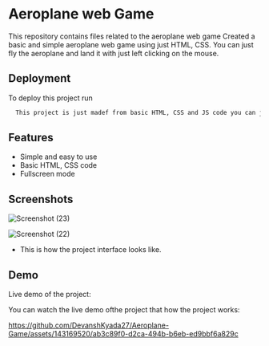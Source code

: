 # Aeroplane web Game

This repository contains files related to the aeroplane web game
Created a basic and simple aeroplane web game using just HTML, CSS.
You can just fly the aeroplane and land it with just left clicking on the mouse.


## Deployment

To deploy this project run

```bash
  This project is just madef from basic HTML, CSS and JS code you can just code and paste the code in your code editor and enjoy the project.
```


## Features

- Simple and easy to use
- Basic HTML, CSS code
- Fullscreen mode



## Screenshots

![Screenshot (23)](https://github.com/DevanshKyada27/Aeroplane-Game/assets/143169520/6e217297-b75f-4251-8f5a-eb8ef0a76164)

![Screenshot (22)](https://github.com/DevanshKyada27/Aeroplane-Game/assets/143169520/2884d349-f5ca-4705-ac38-3fb86cd4bb20)

- This is how the project interface looks like. 



## Demo

Live demo of the project:

You can watch the live demo ofthe project that how the project works:

https://github.com/DevanshKyada27/Aeroplane-Game/assets/143169520/ab3c89f0-d2ca-494b-b6eb-ed9bbf6a829c
